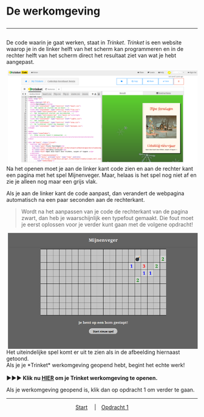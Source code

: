 # De werkomgeving<hr>

De code waarin je gaat werken, staat in *Trinket*. *Trinket* is een website waarop je in de linker helft van het scherm kan programmeren en in de rechter helft van het scherm direct het resultaat ziet van wat je hebt aangepast.  

<img src="images/trinket.png" alt="drawing" width="500" align="right"/>

Na het openen moet je aan de linker kant code zien en aan de rechter kant een pagina met het spel Mijnenveger. Maar, helaas is het spel nog niet af en zie je alleen nog maar een grijs vlak.

Als je aan de linker kant de code aanpast, dan verandert de webpagina automatisch na een paar seconden aan de rechterkant. 

 > Wordt na het aanpassen van je code de rechterkant van de pagina zwart, dan heb je waarschijnlijk een typefout gemaakt. Die fout moet je eerst oplossen voor je verder kunt gaan met de volgene opdracht!

<img src="images/mijnenveger0_1.png" alt="drawing" width="500" align="right"/>
<br>
Het uiteindelijke spel komt er uit te zien als in de afbeelding hiernaast getoond.  
<br>
Als je je *Trinket* werkomgeving geopend hebt, begint het echte werk!<br> 
<br>
<b>▶▶▶ Klik nu <a href="https://trinket.io/embed/html/xxxxxxxxxxxx" target="_blank">HIER</a> om je Trinket werkomgeving te openen.</b>

Als je werkomgeving geopend is, klik dan op opdracht 1 om verder te gaan.  
<hr>
<center>
<a href="./Instructies.md">Start</a>&emsp; 
|&emsp;<a href="./mijnenveger-opdracht1.md">Opdracht 1</a>
</center>

